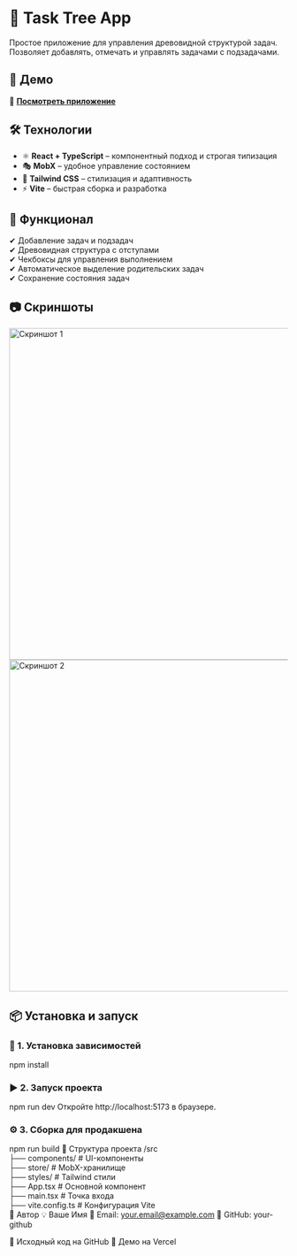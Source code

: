 # 🌳 Task Tree App  

Простое приложение для управления древовидной структурой задач. Позволяет добавлять, отмечать и управлять задачами с подзадачами.  

## 🚀 Демо  
🔗 **[Посмотреть приложение](https://your-project-name.vercel.app/)**  

## 🛠 Технологии  
- ⚛ **React + TypeScript** – компонентный подход и строгая типизация  
- 🎭 **MobX** – удобное управление состоянием  
- 🎨 **Tailwind CSS** – стилизация и адаптивность  
- ⚡ **Vite** – быстрая сборка и разработка  

## 📌 Функционал  
✔ Добавление задач и подзадач  
✔ Древовидная структура с отступами  
✔ Чекбоксы для управления выполнением  
✔ Автоматическое выделение родительских задач  
✔ Сохранение состояния задач  

## 📷 Скриншоты  
<img src="https://via.placeholder.com/800x400.png?text=Screenshot+1" width="600" alt="Скриншот 1">  
<img src="https://via.placeholder.com/800x400.png?text=Screenshot+2" width="600" alt="Скриншот 2">  

## 📦 Установка и запуск  

### 🔧 1. Установка зависимостей  
npm install
### ▶️ 2. Запуск проекта
npm run dev
Откройте http://localhost:5173 в браузере.

### ⚙️ 3. Сборка для продакшена
npm run build
📂 Структура проекта
/src  
 ├── components/      # UI-компоненты  
 ├── store/           # MobX-хранилище  
 ├── styles/          # Tailwind стили  
 ├── App.tsx          # Основной компонент  
 ├── main.tsx         # Точка входа  
 ├── vite.config.ts   # Конфигурация Vite  
📝 Автор
💡 Ваше Имя
📧 Email: your.email@example.com
🐙 GitHub: your-github

🔗 Исходный код на GitHub
🚀 Демо на Vercel
